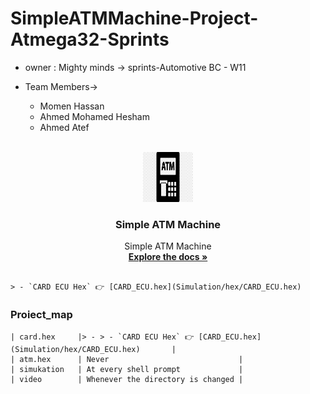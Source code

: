 # SimpleATMMachine-Project-Atmega32-Sprints
- owner : Mighty minds -> sprints-Automotive BC - W11
- Team Members->
    - Momen Hassan 
    - Ahmed Mohamed Hesham
    - Ahmed Atef

     <!-- PROJECT LOGO -->
<br />
<div align="center">
  <a href="https://github.com/github_username/repo_name">
    <img src="logo.png" alt="Logo" width="80" height="80">
  </a>

<h3 align="center">Simple ATM Machine</h3>

  <p align="center">
    Simple ATM Machine
    <br />
    <a href="https://github.com/TheGreatEtsh/SimpleATMMachine-Project-Atmega32-Sprints/tree/main/Documents"><strong>Explore the docs »</strong></a>
    <br />
    <br />
  </p>
</div>

    > - `CARD ECU Hex` 👉 [CARD_ECU.hex](Simulation/hex/CARD_ECU.hex)
### Proiect_map

    | card.hex     |> - > - `CARD ECU Hex` 👉 [CARD_ECU.hex](Simulation/hex/CARD_ECU.hex)       |
    | atm.hex      | Never                             |
    | simukation   | At every shell prompt             |
    | video        | Whenever the directory is changed |


